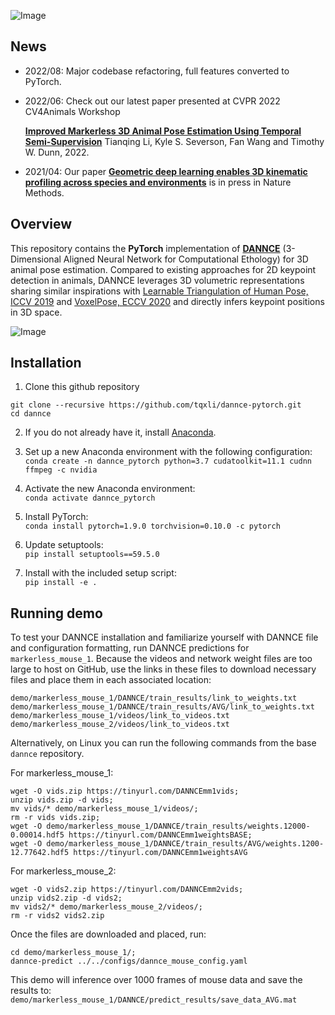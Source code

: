 ![Image](./common/dannce_logo.png)

## News
- 2022/08: Major codebase refactoring, full features converted to PyTorch. 
- 2022/06: Check out our latest paper presented at CVPR 2022 CV4Animals Workshop
 
   [**Improved Markerless 3D Animal Pose Estimation Using Temporal Semi-Supervision**](https://drive.google.com/file/d/1lZcrXlazErthSkPJtR6g1DLhFo1HmwXU/view?usp=sharing) Tianqing Li, Kyle S. Severson, Fan Wang and Timothy W. Dunn, 2022.
- 2021/04: Our paper [**Geometric deep learning enables 3D kinematic profiling across species and environments**](https://www.nature.com/articles/s41592-021-01106-6) is in press in Nature Methods.

## Overview
This repository contains the **PyTorch** implementation of [**DANNCE**](https://github.com/spoonsso/dannce/tree/master) (3-Dimensional Aligned Neural Network for Computational Ethology) for 3D animal pose estimation. Compared to existing approaches for 2D keypoint detection in animals, DANNCE leverages 3D volumetric representations sharing similar inspirations with [Learnable Triangulation of Human Pose, ICCV 2019](https://arxiv.org/abs/1905.05754) and [VoxelPose, ECCV 2020](https://arxiv.org/abs/2004.06239) and directly infers keypoint positions in 3D space. 

![Image](./common/Figure1.png)

## Installation
1. Clone this github repository
```
git clone --recursive https://github.com/tqxli/dannce-pytorch.git
cd dannce
```

2. If you do not already have it, install [Anaconda](https://www.anaconda.com/products/individual).

3. Set up a new Anaconda environment with the following configuration: \
`conda create -n dannce_pytorch python=3.7 cudatoolkit=11.1 cudnn ffmpeg -c nvidia`

4. Activate the new Anaconda environment: \
`conda activate dannce_pytorch`

5. Install PyTorch: \
`conda install pytorch=1.9.0 torchvision=0.10.0 -c pytorch`

6. Update setuptools: \
`pip install setuptools==59.5.0`

7. Install with the included setup script: \
`pip install -e .`

## Running demo
To test your DANNCE installation and familiarize yourself with DANNCE file and configuration formatting, run DANNCE predictions for `markerless_mouse_1`. Because the videos and network weight files are too large to host on GitHub, use the links in these files to download necessary files and place them in each associated location:
```
demo/markerless_mouse_1/DANNCE/train_results/link_to_weights.txt 
demo/markerless_mouse_1/DANNCE/train_results/AVG/link_to_weights.txt
demo/markerless_mouse_1/videos/link_to_videos.txt
demo/markerless_mouse_2/videos/link_to_videos.txt
```

Alternatively, on Linux you can run the following commands from the base `dannce` repository.

For markerless_mouse_1: 
```
wget -O vids.zip https://tinyurl.com/DANNCEmm1vids; 
unzip vids.zip -d vids; 
mv vids/* demo/markerless_mouse_1/videos/; 
rm -r vids vids.zip; 
wget -O demo/markerless_mouse_1/DANNCE/train_results/weights.12000-0.00014.hdf5 https://tinyurl.com/DANNCEmm1weightsBASE; 
wget -O demo/markerless_mouse_1/DANNCE/train_results/AVG/weights.1200-12.77642.hdf5 https://tinyurl.com/DANNCEmm1weightsAVG 
```

For markerless_mouse_2: 
```
wget -O vids2.zip https://tinyurl.com/DANNCEmm2vids; 
unzip vids2.zip -d vids2; 
mv vids2/* demo/markerless_mouse_2/videos/; 
rm -r vids2 vids2.zip 
``` 

Once the files are downloaded and placed, run: 
```
cd demo/markerless_mouse_1/; 
dannce-predict ../../configs/dannce_mouse_config.yaml
```

This demo will inference over 1000 frames of mouse data and save the results to: \
`demo/markerless_mouse_1/DANNCE/predict_results/save_data_AVG.mat`
